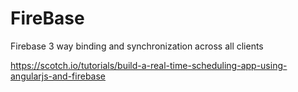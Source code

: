 # FireBase

Firebase 3 way binding and synchronization across all clients


https://scotch.io/tutorials/build-a-real-time-scheduling-app-using-angularjs-and-firebase

